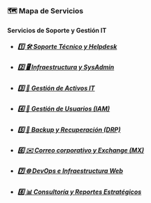 ### 🗺️ Mapa de Servicios

#### Servicios de Soporte y Gestión IT

- ##### [1️⃣ 🛠️ Soporte Técnico y Helpdesk](/md/soporte_tecnico_y_helpdesk)
- ##### [2️⃣ 🖥️ Infraestructura y SysAdmin](/md/infraestructura_y_sysadmin)
- ##### [3️⃣ 💽 Gestión de Activos IT](/md/gestion_de_software_y_licencias)
- ##### [4️⃣ 👥 Gestión de Usuarios (IAM)](/md/gestion_de_usuarios)
- ##### [5️⃣ 💾 Backup y Recuperación (DRP)](/md/respaldos_y_drp)
- ##### [6️⃣ ✉️ Correo corporativo y Exchange (MX)](/md/correo_corporativo_y_mx)
- ##### [7️⃣ 🌐 DevOps e Infraestructura Web](/md/web_y_hosting)
- ##### [8️⃣ 📊 Consultoría y Reportes Estratégicos](/md/consultoria_y_reportes_estrategicos)

